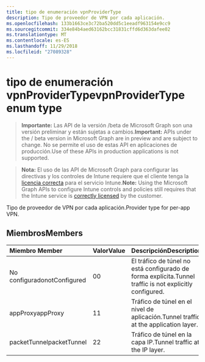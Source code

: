 ```yaml
---
title: tipo de enumeración vpnProviderType
description: Tipo de proveedor de VPN por cada aplicación.
ms.openlocfilehash: 133b1663ce3c72ba520dd5c1eeadf963154e9cc9
ms.sourcegitcommit: 334e84b4aed63162bcc31831cffd6d363dafee02
ms.translationtype: MT
ms.contentlocale: es-ES
ms.lasthandoff: 11/29/2018
ms.locfileid: "27089328"
---
```

# <a name="vpnprovidertype-enum-type"></a><span data-ttu-id="0cf72-103">tipo de enumeración vpnProviderType</span><span class="sxs-lookup"><span data-stu-id="0cf72-103">vpnProviderType enum type</span></span>

> <span data-ttu-id="0cf72-104">**Importante:** Las API de la versión /beta de Microsoft Graph son una versión preliminar y están sujetas a cambios.</span><span class="sxs-lookup"><span data-stu-id="0cf72-104">**Important:** APIs under the / beta version in Microsoft Graph are in preview and are subject to change.</span></span> <span data-ttu-id="0cf72-105">No se permite el uso de estas API en aplicaciones de producción.</span><span class="sxs-lookup"><span data-stu-id="0cf72-105">Use of these APIs in production applications is not supported.</span></span>

> <span data-ttu-id="0cf72-106">**Nota:** El uso de las API de Microsoft Graph para configurar las directivas y los controles de Intune requiere que el cliente tenga la [licencia correcta](https://go.microsoft.com/fwlink/?linkid=839381) para el servicio Intune.</span><span class="sxs-lookup"><span data-stu-id="0cf72-106">**Note:** Using the Microsoft Graph APIs to configure Intune controls and policies still requires that the Intune service is [correctly licensed](https://go.microsoft.com/fwlink/?linkid=839381) by the customer.</span></span>

<span data-ttu-id="0cf72-107">Tipo de proveedor de VPN por cada aplicación.</span><span class="sxs-lookup"><span data-stu-id="0cf72-107">Provider type for per-app VPN.</span></span>
## <a name="members"></a><span data-ttu-id="0cf72-108">Miembros</span><span class="sxs-lookup"><span data-stu-id="0cf72-108">Members</span></span>
|<span data-ttu-id="0cf72-109">Miembro	</span><span class="sxs-lookup"><span data-stu-id="0cf72-109">Member</span></span>|<span data-ttu-id="0cf72-110">Valor</span><span class="sxs-lookup"><span data-stu-id="0cf72-110">Value</span></span>|<span data-ttu-id="0cf72-111">Descripción</span><span class="sxs-lookup"><span data-stu-id="0cf72-111">Description</span></span>|
|:---|:---|:---|
|<span data-ttu-id="0cf72-112">No configurado</span><span class="sxs-lookup"><span data-stu-id="0cf72-112">notConfigured</span></span>|<span data-ttu-id="0cf72-113">0</span><span class="sxs-lookup"><span data-stu-id="0cf72-113">0</span></span>|<span data-ttu-id="0cf72-114">El tráfico de túnel no está configurado de forma explícita.</span><span class="sxs-lookup"><span data-stu-id="0cf72-114">Tunnel traffic is not explicitly configured.</span></span>|
|<span data-ttu-id="0cf72-115">appProxy</span><span class="sxs-lookup"><span data-stu-id="0cf72-115">appProxy</span></span>|<span data-ttu-id="0cf72-116">1</span><span class="sxs-lookup"><span data-stu-id="0cf72-116">1</span></span>|<span data-ttu-id="0cf72-117">Tráfico de túnel en el nivel de aplicación.</span><span class="sxs-lookup"><span data-stu-id="0cf72-117">Tunnel traffic at the application layer.</span></span>|
|<span data-ttu-id="0cf72-118">packetTunnel</span><span class="sxs-lookup"><span data-stu-id="0cf72-118">packetTunnel</span></span>|<span data-ttu-id="0cf72-119">2</span><span class="sxs-lookup"><span data-stu-id="0cf72-119">2</span></span>|<span data-ttu-id="0cf72-120">Tráfico de túnel en la capa IP.</span><span class="sxs-lookup"><span data-stu-id="0cf72-120">Tunnel traffic at the IP layer.</span></span>|





